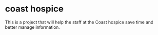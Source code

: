 # coast hospice

This is a project that will help the staff at the Coast hospice save time and better manage information.

